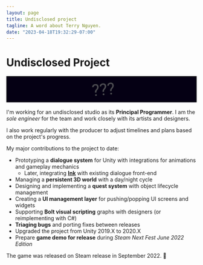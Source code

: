 ```yaml
---
layout: page
title: Undisclosed project
tagline: A word about Terry Nguyen.
date: "2023-04-18T19:32:29-07:00"
---
```


# Undisclosed Project

![Banner image for unannounced studio](unannounced.png)

I'm working for an undisclosed studio as its **Principal Programmer**. I am the
_sole engineer_ for the team and work closely with its artists and designers.

I also work regularly with the producer to adjust timelines and plans based on
the project's progress.

My major contributions to the project to date:

- Prototyping a **dialogue system** for Unity with integrations for animations and gameplay mechanics
  - Later, integrating [**Ink**](https://github.com/inkle/ink) with existing dialogue front-end
- Managing a **persistent 3D world** with a day/night cycle
- Designing and implementing a **quest system** with object lifecycle management
- Creating a **UI management layer** for pushing/popping UI screens and widgets
- Supporting **Bolt visual scripting** graphs with designers (or reimplementing with C#)
- **Triaging bugs** and porting fixes between releases
- Upgraded the project from Unity 2019.X to 2020.X
- Prepare **game demo for release** during _Steam Next Fest June 2022 Edition_

The game was released on Steam release in September 2022. :rocket:
